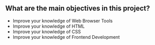 ## What are the main objectives in this project?

- Improve your knowledge of Web Browser Tools
- Improve your knowledge of HTML
- Improve your knowledge of CSS
- Improve your knowledge of Frontend Development
